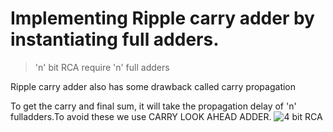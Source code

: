 <h1>Implementing Ripple carry adder by instantiating full adders.</h1>

>'n' bit RCA require 'n' full adders

Ripple carry adder also has some drawback called carry propagation

 To get the carry and final sum, it will take the propagation delay of 'n' fulladders.To avoid these we use CARRY LOOK AHEAD ADDER.
![4 bit RCA](https://user-images.githubusercontent.com/123290522/229582373-9a3c252a-595f-4388-9376-fff7cdd6c81e.png)
